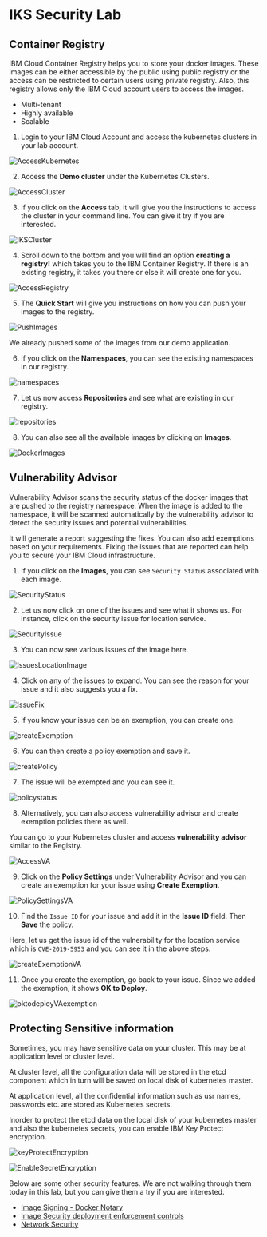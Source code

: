 # IKS Security Lab

## Container Registry

IBM Cloud Container Registry helps you to store your docker images. These images can be either accessible by the public using public registry or the access can be restricted to certain users using private registry. Also, this registry allows only the IBM Cloud account users to access the images.

- Multi-tenant
- Highly available
- Scalable

1. Login to your IBM Cloud Account and access the kubernetes clusters in your lab account.

![AccessKubernetes](AccessKubernetes.png)

2. Access the **Demo cluster** under the Kubernetes Clusters.

![AccessCluster](AccessCluster.png)

3. If you click on the **Access** tab, it will give you the instructions to access the cluster in your command line. You can give it try if you are interested.

![IKSCluster](IKSCluster.png)

4. Scroll down to the bottom and you will find an option **creating a registry!** which takes you to the IBM Container Registry. If there is an existing registry, it takes you there or else it will create one for you.

![AccessRegistry](AccessRegistry.png)

5. The **Quick Start** will give you instructions on how you can push your images to the registry.

![PushImages](PushImages.png)

We already pushed some of the images from our demo application.

6. If you click on the **Namespaces**, you can see the existing namespaces in our registry.

![namespaces](namespaces.png)

7. Let us now access **Repositories** and see what are existing in our registry.

![repositories](repositories.png)

8. You can also see all the available images by clicking on **Images**.

![DockerImages](DockerImages.png)

## Vulnerability Advisor

Vulnerability Advisor scans the security status of the docker images that are pushed to the registry namespace. When the image is added to the namespace, it will be scanned automatically by the vulnerability advisor to detect the security issues and potential vulnerabilities.

It will generate a report suggesting the fixes. You can also add exemptions based on your requirements. Fixing the issues that are reported can help you to secure your IBM Cloud infrastructure.

1. If you click on the **Images**, you can see `Security Status` associated with each image.

![SecurityStatus](SecurityStatus.png)

2. Let us now click on one of the issues and see what it shows us. For instance, click on the security issue for location service.

![SecurityIssue](SecurityIssue.png)

3. You can now see various issues of the image here.

![IssuesLocationImage](IssuesLocationImage.png)

4. Click on any of the issues to expand. You can see the reason for your issue and it also suggests you a fix.

![IssueFix](IssueFix.png)

5. If you know your issue can be an exemption, you can create one.

![createExemption](createExemption.png)

6. You can then create a policy exemption and save it.

![createPolicy](createPolicy.png)

7. The issue will be exempted and you can see it.

![policystatus](policystatus.png)

8. Alternatively, you can also access vulnerability advisor and create exemption policies there as well.

You can go to your Kubernetes cluster and access **vulnerability advisor** similar to the Registry.

![AccessVA](AccessVA.png)

9. Click on the **Policy Settings** under Vulnerability Advisor and you can create an exemption for your issue using **Create Exemption**.

![PolicySettingsVA](PolicySettingsVA.png)

10. Find the `Issue ID` for your issue and add it in the **Issue ID** field. Then **Save** the policy.

Here, let us get the issue id of the vulnerability for the location service which is `CVE-2019-5953` and you can see it in the above steps.

![createExemptionVA](createExemptionVA.png)

11. Once you create the exemption, go back to your issue. Since we added the exemption, it shows **OK to Deploy**.

![oktodeployVAexemption](oktodeployVAexemption.png)

## Protecting Sensitive information

Sometimes, you may have sensitive data on your cluster. This may be at application level or cluster level.

At cluster level, all the configuration data will be stored in the etcd component which in turn will be saved on local disk of kubernetes master.

At application level, all the confidential information such as usr names, passwords etc. are stored as Kubernetes secrets.

Inorder to protect the etcd data on the local disk of your kubernetes master and also the kubernetes secrets, you can enable IBM Key Protect encryption.

![keyProtectEncryption](keyProtectEncryption.png)

![EnableSecretEncryption](EnableSecretEncryption.png)

Below are some other security features. We are not walking through them today in this lab, but you can give them a try if you are interested.

- [Image Signing - Docker Notary](/ImageSigning.md)
- [Image Security deployment enforcement controls](/ImgSecurityEnforcement.md)
- [Network Security](/NetworkSecurity.md)
